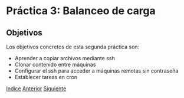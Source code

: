 # Práctica 3: Balanceo de carga

## Objetivos
Los objetivos concretos de esta segunda práctica son:
+ Aprender a copiar archivos mediante ssh
+ Clonar contenido entre máquinas
+ Configurar el ssh para acceder a máquinas remotas sin contraseña
+ Establecer tareas en cron

[Indice](https://github.com/JoseAdriGP/SWAP-Practicas/blob/master/README.md) [Anterior](https://github.com/JoseAdriGP/SWAP/blob/master/Practicas/P2/README.md) [Siguiente](https://github.com/JoseAdriGP/SWAP/blob/master/Practicas/P4/README.md)
